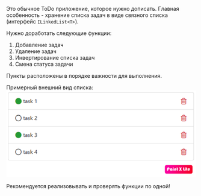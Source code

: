Это обычное ToDo приложение, которое нужно дописать. 
Главная особенность - хранение списка задач в
виде связного списка (интерфейс `ILinkedList<T>`).

Нужно доработать следующие функции:
1. Добавление задач
2. Удаление задач
3. Инвертирование списка задач
4. Смена статуса задачи

Пункты расположены в порядке важности для выполнения.

Примерный внешний вид списка:
![](./todo.png)

Рекомендуется реализовывать и проверять функции по одной!